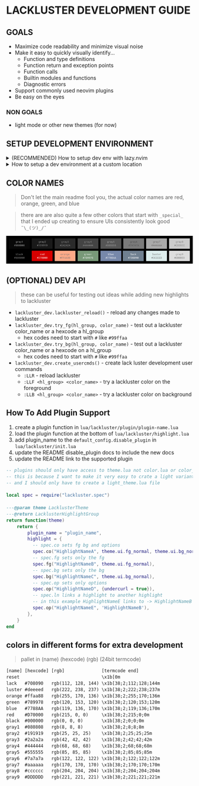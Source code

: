 # LACKLUSTER DEVELOPMENT GUIDE

## GOALS
* Maximize code readability and minimize visual noise
* Make it easy to quickly visually identify...
  * Function and type definitions
  * Function return and exception points
  * Function calls
  * Builtin modules and functions
  * Diagnostic errors
* Support commonly used neovim plugins
* Be easy on the eyes

### NON GOALS
* light mode or other new themes (for now)

## SETUP DEVELOPMENT ENVIRONMENT

<details>

<summary>(RECOMMENDED) How to setup dev env with lazy.nvim</summary>

1. fork this repository
2. create a directory where you want to develop neovim plugins
  * like `mkdir ~/code/neovim_dev`
3. add your directory to you lazy.nvim `setup()`
``` lua
require("lazy").setup(
    -- ...your config 
    {
        dev = {
            path = "~/code/neovim_dev",
        },
    },
)
```
4. clone your fork into your development directory
  * `cd ~/code/neovim_dev`
  * `git clone <your fork>`

5. setup your lazy plugin for lackluster to use `dev = true`
  * it will now look in your dev directory
```lua
-- setup your lazy plugin config with dev = true
return {
    "slugbyte/lackluster.nvim",
    dependencies = {
        -- NOTE: plenary.nvim is required for lackluster_reload() to work
        "nvim-lua/plenary.nvim",
    },
    lazy = false,
    dev = true,
    priority = 1000, -- make sure to load this before all the other start plugins
    init = function()
        local lackluster = require("lackluster")
        lackluster.dev.create_usercmds()
        vim.cmd.colorscheme("lackluster")
    end,
}
```
</details>

<details>

<summary>How to setup a dev environment at a custom location</summary>

1. fork this repository
2. create a directory where you want to develop neovim plugins 
  * like `mkdir ~/code/neovim_dev`
3. add your directory to the vim runtime path
  * `vim.opt.runtimepath:append(',~/code/neovim_dev')`
4. clone your fork into your development directory
  * `cd ~/code/neovim_dev`
  * `git clone <your fork>`
4. use your package manager to install `nvim-lua/plenary.nvim` a dependency of
   `lackluster_reload()`
5. load the dev lib and user commands
```lua
local lackluster = require("lackluster")
lackluster.dev.create_usercmds()
```
</details>

## COLOR NAMES
> Don't let the main readme fool you, the actual color names are red, orange, green, and blue

> there are are also quite a few other colors that start with `_special_`
> that I ended up creating to ensure UIs consistently look good `¯\_(ツ)_/¯`

![](./asset/img/lackluster-pallet-dev.png)

## (OPTIONAL) DEV API
> these can be useful for testing out ideas while adding new highlights to lackluster
* `lackluster_dev.lackluster_reload()` - reload any changes made to lackluster
* `lackluster_dev.try_fg(hl_group, color_name)` - test out a lackluster color\_name or a hexcode a hl\_group
  * hex codes need to start with `#` like `#99ffaa`
* `lackluster_dev.try_bg(hl_group, color_name)` - test out a lackluster color\_name or a hexcode on a hl\_group
  * hex codes need to start with `#` like `#99ffaa`
* `lackluster_dev.create_usercmds()` - create lack luster development user commands
  * `:LLR` - reload lackluster
  * `:LLF <hl_group> <color_name>` - try a lackluster color on the foreground
  * `:LLB <hl_group> <color_name>` - try a lackluster color on background

## How To Add Plugin Support
 1) create a plugin function in `lua/lackluster/plugin/plugin-name.lua`
 1) load the plugin function at the bottom of `lua/lackluster/highlight.lua`
 1) add plugin\_name to the `default_config.disable_plugin` in `lua/lackluster/init.lua`
 1) update the README disable\_plugin docs to include the new docs
 1) update the README link to the supported plugin

```lua
-- plugins should only have access to theme.lua not color.lua or color_special.lua
-- this is because I want to make it very easy to crate a light variant in the future
-- and I should only have to create a light_theme.lua file

local spec = require("lackluster.spec")

---@param theme LacklusterTheme
---@return LacklusterHighlightGroup
return function(theme)
    return {
        plugin_name = "plugin_name",
        highlight = {
          -- spec.co sets fg bg and options
          spec.co("HighlightNameA", theme.ui.fg_normal, theme.ui.bg_normal, {undercurl = true}),
          -- spec.fg sets only the fg
          spec.fg("HighlightNameB", theme.ui.fg_normal),
          -- spec.bg sets only the bg
          spec.bg("HighlightNameC", theme.ui.bg_normal),
          -- spec.op sets only options
          spec.op("HighlightNameD", {undercurl = true}),
          -- spec.ln links a highlight to another highlight 
          -- in this example HighlightNameE links to -> HighlightNameB
          spec.op("HighlightNameE", 'HighlightNameB'),
        },
    }
end
```

## colors in different forms for extra development
> pallet in (name) (hexcode) (rgb) (24bit termcode)

```txt 
[name] [hexcode] [rgb]              [termcode end]
reset                               \x1b[0m
lack   #708090   rgb(112, 128, 144) \x1b[38;2;112;128;144m
luster #deeeed   rgb(222, 238, 237) \x1b[38;2;222;238;237m
orange #ffaa88   rgb(255, 170, 136) \x1b[38;2;255;170;136m
green  #789978   rgb(120, 153, 120) \x1b[38;2;120;153;120m
blue   #7788AA   rgb(119, 136, 170) \x1b[38;2;119;136;170m
red    #D70000   rgb(215, 0, 0)     \x1b[38;2;215;0;0m
black  #000000   rgb(0, 0, 0)       \x1b[38;2;0;0;0m
gray1  #080808   rgb(8, 8, 8)       \x1b[38;2;8;8;8m
gray2  #191919   rgb(25, 25, 25)    \x1b[38;2;25;25;25m
gray3  #2a2a2a   rgb(42, 42, 42)    \x1b[38;2;42;42;42m
gray4  #444444   rgb(68, 68, 68)    \x1b[38;2;68;68;68m
gray5  #555555   rgb(85, 85, 85)    \x1b[38;2;85;85;85m
gray6  #7a7a7a   rgb(122, 122, 122) \x1b[38;2;122;122;122m
gray7  #aaaaaa   rgb(170, 170, 170) \x1b[38;2;170;170;170m
gray8  #cccccc   rgb(204, 204, 204) \x1b[38;2;204;204;204m
gray9  #DDDDDD   rgb(221, 221, 221) \x1b[38;2;221;221;221m
```
